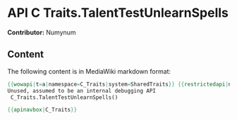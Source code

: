 # API C Traits.TalentTestUnlearnSpells

**Contributor:** Numynum

## Content

The following content is in MediaWiki markdown format:

```mediawiki
{{wowapi|t=a|namespace=C_Traits|system=SharedTraits}} {{restrictedapi|nopermission}}
Unused, assumed to be an internal debugging API
 C_Traits.TalentTestUnlearnSpells()

{{apinavbox|C_Traits}}
```